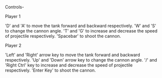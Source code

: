 Controls-

Player 1

'D' and 'A' to move the tank forward and backward respectively.
'W' and 'S' to change the cannon angle.
'T' and 'G' to increase and decrease the speed of projectile respectively.
'Spacebar' to shoot the cannon.

Player 2

'Left' and 'Right' arrow key to move the tank forward and backward respectively.
'Up' and 'Down' arrow key to change the cannon angle.
'/' and 'Right Ctrl' key to increase and decrease the speed of projectile respectively.
'Enter Key' to shoot the cannon.

